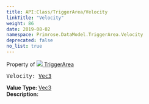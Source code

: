 ```yaml
---
title: API:Class/TriggerArea/Velocity
linkTitle: "Velocity"
weight: 86
date: 2019-08-02
namespace: Primrose.DataModel.TriggerArea.Velocity
deprecated: false
no_list: true
---
```

Property of <a href="/docs/api-reference/Class/TriggerArea"><img src="/icons/silk/arrow_nw_ne_sw_se.png"/>&nbsp;TriggerArea</a>
<pre class="method-declaration">
Velocity: <a class="type" href="/docs/api-reference/DataType/Vec3">Vec3</a></pre>
<b>Value Type: </b>
<a class="type" href="/docs/api-reference/DataType/Vec3">Vec3</a>
<br/>
<b>Description: </b>